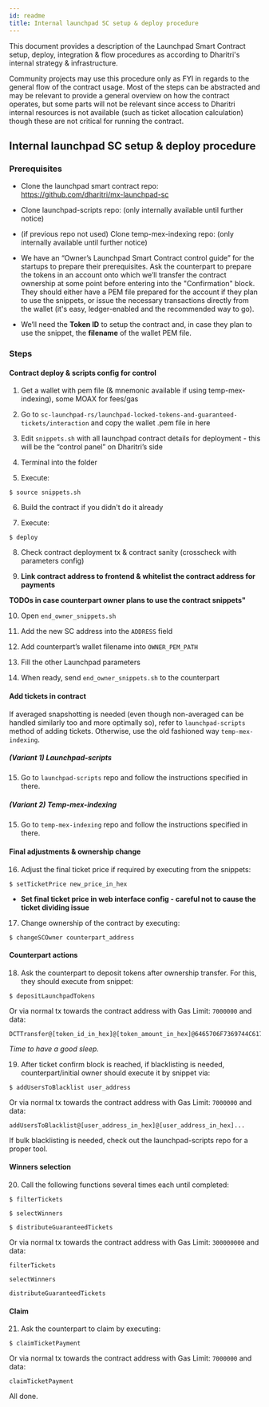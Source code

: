 ```yaml
---
id: readme
title: Internal launchpad SC setup & deploy procedure
---
```


This document provides a description of the Launchpad Smart Contract setup, deploy, integration & flow procedures as according to Dharitri's internal strategy & infrastructure.

Community projects may use this procedure only as FYI in regards to the general flow of the contract usage. Most of the steps can be abstracted and may be relevant to provide a general overview on how the contract operates, but some parts will not be relevant since access to Dharitri internal resources is not available (such as ticket allocation calculation) though these are not critical for running the contract.

## Internal launchpad SC setup & deploy procedure

### Prerequisites

- Clone the launchpad smart contract repo:
https://github.com/dharitri/mx-launchpad-sc

- Clone launchpad-scripts repo:
(only internally available until further notice)

- (if previous repo not used) Clone temp-mex-indexing repo:
(only internally available until further notice)

- We have an “Owner’s Launchpad Smart Contract control guide” for the startups to prepare their prerequisites.
Ask the counterpart to prepare the tokens in an account onto which we’ll transfer the contract ownership at some point before entering into the "Confirmation" block. They should either have a PEM file prepared for the account if they plan to use the snippets, or issue the necessary transactions directly from the wallet (it's easy, ledger-enabled and the recommended way to go).

- We’ll need the **Token ID** to setup the contract and, in case they plan to use the snippet, the **filename** of the wallet PEM file.

### Steps

#### Contract deploy & scripts config for control

1. Get a wallet with pem file (& mnemonic available if using temp-mex-indexing), some MOAX for fees/gas

2. Go to `sc-launchpad-rs/launchpad-locked-tokens-and-guaranteed-tickets/interaction` and copy the wallet .pem file in here

3. Edit `snippets.sh` with all launchpad contract details for deployment - this will be the “control panel” on Dharitri’s side

4. Terminal into the folder

5. Execute:
```
$ source snippets.sh
```

6. Build the contract if you didn't do it already

7. Execute:
```
$ deploy
```

8. Check contract deployment tx & contract sanity (crosscheck with parameters config)

9. **Link contract address to frontend & whitelist the contract address for payments**

**TODOs in case counterpart owner plans to use the contract snippets"**

10. Open `end_owner_snippets.sh`

11. Add the new SC address into the `ADDRESS` field

12. Add counterpart’s wallet filename into `OWNER_PEM_PATH`

13. Fill the other Launchpad parameters

14. When ready, send `end_owner_snippets.sh` to the counterpart


#### Add tickets in contract

If averaged snapshotting is needed (even though non-averaged can be handled similarly too and more optimally so), refer to `launchpad-scripts` method of adding tickets. Otherwise, use the old fashioned way `temp-mex-indexing`.

##### (Variant 1) Launchpad-scripts

15. Go to `launchpad-scripts` repo and follow the instructions specified in there.

##### (Variant 2) Temp-mex-indexing

15. Go to `temp-mex-indexing` repo and follow the instructions specified in there.

#### Final adjustments & ownership change

16. Adjust the final ticket price if required by executing from the snippets:
```
$ setTicketPrice new_price_in_hex
```
 - **Set final ticket price in web interface config - careful not to cause the ticket dividing issue**


17. Change ownership of the contract by executing:
```
$ changeSCOwner counterpart_address
```

#### Counterpart actions

18. Ask the counterpart to deposit tokens after ownership transfer. For this, they should execute from snippet:
```
$ depositLaunchpadTokens
```
Or via normal tx towards the contract address with Gas Limit: `7000000` and data:
```
DCTTransfer@[token_id_in_hex]@[token_amount_in_hex]@6465706F7369744C61756E6368706164546F6B656E73
```

*Time to have a good sleep.*

19. After ticket confirm block is reached, if blacklisting is needed, counterpart/initial owner should execute it by snippet via:
```
$ addUsersToBlacklist user_address
```
Or via normal tx towards the contract address with Gas Limit: `7000000` and data:
```
addUsersToBlacklist@[user_address_in_hex]@[user_address_in_hex]...
```
If bulk blacklisting is needed, check out the launchpad-scripts repo for a proper tool.

#### Winners selection

20. Call the following functions several times each until completed:
```
$ filterTickets
```
```
$ selectWinners
```
```
$ distributeGuaranteedTickets
```
Or via normal tx towards the contract address with Gas Limit: `300000000` and data:
```
filterTickets
```
```
selectWinners
```
```
distributeGuaranteedTickets
```

#### Claim

21. Ask the counterpart to claim by executing:
```
$ claimTicketPayment
```
Or via normal tx towards the contract address with Gas Limit: `7000000` and data:
```
claimTicketPayment
```

All done.

